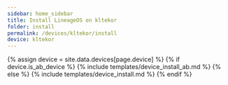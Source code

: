 ```yaml
---
sidebar: home_sidebar
title: Install LineageOS on kltekor
folder: install
permalink: /devices/kltekor/install
device: kltekor
---
```

{% assign device = site.data.devices[page.device] %}
{% if device.is_ab_device %}
{% include templates/device_install_ab.md %}
{% else %}
{% include templates/device_install.md %}
{% endif %}
